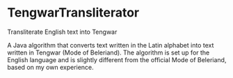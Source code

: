 # TengwarTransliterator
Transliterate English text into Tengwar

A Java algorithm that converts text written in the Latin alphabet into text written in Tengwar (Mode of Beleriand). 
The algorithm is set up for the English language and is slightly different from the official Mode of Beleriand, based on my own experience.
